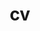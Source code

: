 ---
layout: default
permalink: /cv/
title: cv
nav: true
nav_order: 4
redirect_to: /assets/pdf/CV.pdf
---